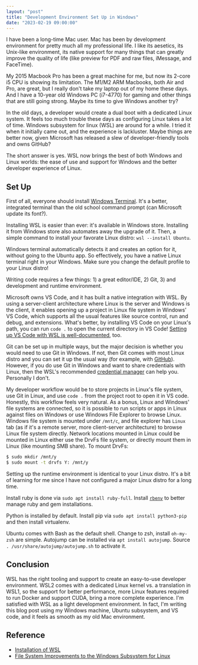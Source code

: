 ```yaml
---
layout: "post"
title: "Development Environment Set Up in Windows"
date: "2023-02-19 09:00:00"
---
```


I have been a long-time Mac user. Mac has been by development environment for pretty much all my professional life. I like its aesetics, its Unix-like environment, its native support for many things that can greatly improve the quality of life (like preview for PDF and raw files, iMessage, and FaceTime).

My 2015 Macbook Pro has been a great machine for me, but now its 2-core i5 CPU is showing its limitation. The M1/M2 ARM Macbooks, both Air and Pro, are great, but I really don't take my laptop out of my home these days. And I have a 10-year old Windows PC (i7-4770) for gaming and other things that are still going strong. Maybe its time to give Windows another try?

In the old days, a developer would create a dual boot with a dedicated Linux system. It feels too much trouble these days as configuring Linux takes a lot of time. Windows subsystem for linux (WSL) are around for a while. I tried it when it initially came out, and the experience is lackluster. Maybe things are better now, given Microsoft has released a slew of developer-friendly tools and owns GitHub?

The short answer is yes. WSL now brings the best of both Windows and Linux worlds: the ease of use and support for Windows and the better developer experience of Linux.

## Set Up

First of all, everyone should install [Windows Terminal](https://apps.microsoft.com/store/detail/windows-terminal/9N0DX20HK701?hl=en-us&gl=us&rtc=1). It's a better, integrated terminal than the old school command prompt (can Microsoft update its font?).

Installing WSL is easier than ever: it's available in Windows store. Installing it from Windows store also automates away the upgrade of it. Then, a simple command to install your favorate Linux distro: `wsl --install Ubuntu`.

Windows terminal automatically detects it and creates an option for it, without going to the Ubuntu app. So effectively, you have a native Linux terminal right in your Windows. Make sure you change the default profile to your Linux distro!

Writing code requires a few things: 1) a great editor/IDE, 2) Git, 3) and development and runtime environment.

Microsoft owns VS Code, and it has built a native integration with WSL. By using a server-client architecture where Linux is the server and Windows is the client, it enables opening up a project in Linux file system in Windows' VS Code, which supports all the usual features like source control, run and debug, and extensions. What's better, by installing VS Code on your Linux's path, you can run `code .` to open the current directory in VS Code! [Setting up VS Code with WSL is well-documented](https://learn.microsoft.com/en-us/windows/wsl/tutorials/wsl-vscode), too.

Git can be set up in multiple ways, but the major decision is whether you would need to use Git in Windows. If not, then Git comes with most Linux distro and you can set it up the usual way (for example, with [GitHub](https://docs.github.com/en/authentication/connecting-to-github-with-ssh/generating-a-new-ssh-key-and-adding-it-to-the-ssh-agent)). However, if you do use Git in Windows and want to share credentials with Linux, then the WSL's recommended [credential manager](https://learn.microsoft.com/en-us/windows/wsl/tutorials/wsl-git#git-credential-manager-setup) can help you. Personally I don't.

My developer workflow would be to store projects in Linux's file system, use Git in Linux, and use `code .` from the project root to open it in VS code. Honestly, this workflow feels very natural. As a bonus, Linux and Windows' file systems are connected, so it is possible to run scripts or apps in Linux against files on Windows or use Windows File Explorer to browse Linux. Windows file system is mounted under `/mnt/c`, and file explorer has `Linux` tab (as if it's a remote server, more client-server architecture) to browse Linux file system directly. Network locations mounted in Linux could be mounted in Linux either use the DrvFs file system, or directly mount them in Linux (like mounting SMB share). To mount DrvFs:

```bash
$ sudo mkdir /mnt/y
$ sudo mount -t drvfs Y: /mnt/y
```

Setting up the runtime environment is identical to your Linux distro. It's a bit of learning for me since I have not configured a major Linux distro for a long time.

Install ruby is done via `sudo apt install ruby-full`. Install [`rbenv`](https://phoenixnap.com/kb/install-ruby-ubuntu#ftoc-heading-2) to better manage ruby and gem installations.

Python is installed by default. Install pip via `sudo apt install python3-pip` and then install virtualenv.

Ubuntu comes with Bash as the default shell. Change to zsh, install `oh-my-zsh` are simple. Autojump can be installed via `apt install autojump`. Source `. /usr/share/autojump/autojump.sh` to activate it.

## Conclusion

WSL has the right tooling and support to create an easy-to-use developer environment. WSL2 comes with a dedicated Linux kernel vs. a translation in WSL1, so the support for better performance, more Linux features required to run Docker and support CUDA, bring a more complete experience. I'm satisfied with WSL as a light development environment. In fact, I'm writing this blog post using my Windows machine, Ubuntu subsystem, and VS code, and it feels as smooth as my old Mac environment.

## Reference

* [Installation of WSL](https://learn.microsoft.com/en-us/windows/wsl/install)
* [File System Improvements to the Windows Subsystem for Linux](https://learn.microsoft.com/en-us/archive/blogs/wsl/file-system-improvements-to-the-windows-subsystem-for-linux)
